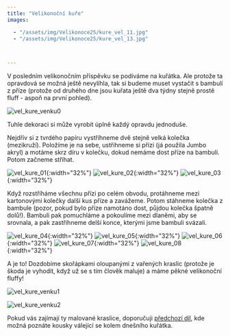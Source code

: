 ```yaml
---
title: "Velikonoční kuře"
images:

  - "/assets/img/Velikonoce25/kure_vel_11.jpg"
  - "/assets/img/Velikonoce25/kure_vel_13.jpg"



---
```


<!--begin_excerpt-->
V posledním velikonočním příspěvku se podíváme na kuřátka. Ale protože ta opravdová se možná ještě nevylíhla, tak si budeme muset vystačit s bambulí z příze (protože od druhého dne jsou kuřata ještě dva týdny stejně prostě fluff - aspoň na první pohled). 

![vel_kure_venku0](/assets/img/Velikonoce25/kure_vel_00.jpg)
<!--end_excerpt-->

Tuhle dekoraci si může vyrobit úplně každý opravdu jednoduše. 

Nejdřív si z tvrdého papíru vystříhneme dvě stejně velká kolečka (mezikruží). Položíme je na sebe, ustřihneme si přízi (já použila Jumbo akryl) a motáme skrz díru v kolečku, dokud nemáme dost příze na bambuli. Potom začneme stříhat. 

![vel_kure_01](/assets/img/Velikonoce25/kure_vel_01.jpg){:width="32%"} ![vel_kure_02](/assets/img/Velikonoce25/kure_vel_02.jpg){:width="32%"} ![vel_kure_03](/assets/img/Velikonoce25/kure_vel_03.jpg){:width="32%"} 

Když rozstříháme všechnu přízi po celém obvodu, protáhneme mezi kartonovými kolečky další kus příze a zavážeme. Potom stáhneme kolečka z bambule (pozor, pokud bylo příze namotáno dost, půjdou kolečka špatně dolů!). Bambuli pak pomuchláme a pokoulíme mezi dlaněmi, aby se srovnala, a pak zastřihneme delší konce, kterými jsme bambuli svázali.

![vel_kure_04](/assets/img/Velikonoce25/kure_vel_04.jpg){:width="32%"} ![vel_kure_05](/assets/img/Velikonoce25/kure_vel_07.jpg){:width="32%"} ![vel_kure_06](/assets/img/Velikonoce25/kure_vel_05.jpg){:width="32%"} 
![vel_kure_07](/assets/img/Velikonoce25/kure_vel_06.jpg){:width="32%"} ![vel_kure_08](/assets/img/Velikonoce25/kure_vel_08.jpg){:width="32%"} 

A je to! Dozdobíme skořápkami oloupanými z vařených kraslic (protože je škoda je vyhodit, když už se s tím člověk maluje) a máme pěkné velikonoční fluffy!

![vel_kure_venku1](/assets/img/Velikonoce25/kure_vel_09.jpg)

![vel_kure_venku2](/assets/img/Velikonoce25/kure_vel_10.jpg)


Pokud vás zajímají ty malované kraslice, doporučuji [předchozí díl](https://matcha1309.github.io/Velikonoce2/), kde možná poznáte kousky válející se kolem dnešního kuřátka. 